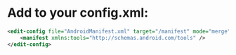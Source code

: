 # Add to your config.xml:
```xml
<edit-config file="AndroidManifest.xml" target="/manifest" mode="merge">
    <manifest xmlns:tools="http://schemas.android.com/tools" />
</edit-config>
```

